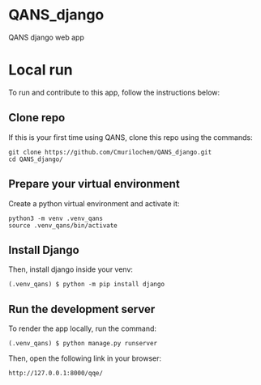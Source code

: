 # QANS_django

QANS django web app


# Local run
To run and contribute to this app, follow the instructions below:

## Clone repo
If this is your first time using QANS, clone this repo using the commands:

```console
git clone https://github.com/Cmurilochem/QANS_django.git
cd QANS_django/
```

## Prepare your virtual environment
Create a python virtual environment and activate it:

```console
python3 -m venv .venv_qans
source .venv_qans/bin/activate
```

## Install Django
Then, install django inside your venv:

```console
(.venv_qans) $ python -m pip install django
```

## Run the development server
To render the app locally, run the command:

```console
(.venv_qans) $ python manage.py runserver
```

Then, open the following link in your browser:

```
http://127.0.0.1:8000/qqe/
```


